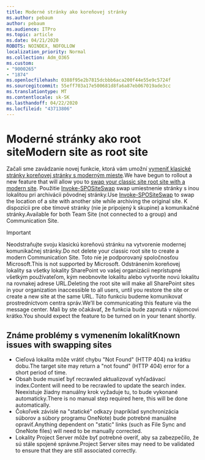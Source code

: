 ```yaml
---
title: Moderné stránky ako koreňovej stránky
ms.author: pebaum
author: pebaum
ms.audience: ITPro
ms.topic: article
ms.date: 04/21/2020
ROBOTS: NOINDEX, NOFOLLOW
localization_priority: Normal
ms.collection: Adm_O365
ms.custom:
- "9000265"
- "1874"
ms.openlocfilehash: 0388f95e2b7815dcbbb6aca200f44e55e9c5724f
ms.sourcegitcommit: 55eff703a17e500681d8fa6a87eb067019ade3cc
ms.translationtype: MT
ms.contentlocale: sk-SK
ms.lasthandoff: 04/22/2020
ms.locfileid: "43713806"
---
```

# <a name="modern-site-as-root-site"></a><span data-ttu-id="31600-102">Moderné stránky ako root site</span><span class="sxs-lookup"><span data-stu-id="31600-102">Modern site as root site</span></span>

<span data-ttu-id="31600-103">Začali sme zavádzanie novej funkcie, ktorá vám umožní [vymeniť klasické stránky koreňovej stránky s moderným mieste](https://docs.microsoft.com/sharepoint/modern-root-site).</span><span class="sxs-lookup"><span data-stu-id="31600-103">We have begun to rollout a new feature that will allow you to [swap your classic site root site with a modern site](https://docs.microsoft.com/sharepoint/modern-root-site).</span></span> <span data-ttu-id="31600-104">Použitie [Invoke-SPOSiteSwap](https://docs.microsoft.com/powershell/module/sharepoint-online/invoke-spositeswap?view=sharepoint-ps) swap umiestnenie stránky s inou lokalitou pri archivácii pôvodnej stránky.</span><span class="sxs-lookup"><span data-stu-id="31600-104">Use [Invoke-SPOSiteSwap](https://docs.microsoft.com/powershell/module/sharepoint-online/invoke-spositeswap?view=sharepoint-ps) to swap the location of a site with another site while archiving the original site.</span></span> <span data-ttu-id="31600-105">K dispozícii pre obe tímové stránky (nie je pripojený k skupine) a komunikačné stránky.</span><span class="sxs-lookup"><span data-stu-id="31600-105">Available for both Team Site (not connected to a group) and Communication Site.</span></span>

>[!Important]
> <span data-ttu-id="31600-106">Neodstraňujte svoju klasickú koreňovú stránku na vytvorenie modernej komunikačnej stránky.</span><span class="sxs-lookup"><span data-stu-id="31600-106">Do not delete your classic root site to create a modern Communication Site.</span></span> <span data-ttu-id="31600-107">Toto nie je podporovaný spoločnosťou Microsoft.</span><span class="sxs-lookup"><span data-stu-id="31600-107">This is not supported by Microsoft.</span></span> <span data-ttu-id="31600-108">Odstránením koreňovej lokality sa všetky lokality SharePoint vo vašej organizácii neprístupné všetkým používateľom, kým neobnovíte lokalitu alebo vytvoríte novú lokalitu na rovnakej adrese URL.</span><span class="sxs-lookup"><span data-stu-id="31600-108">Deleting the root site will make all SharePoint sites in your organization inaccessible to all users, until you restore the site or create a new site at the same URL.</span></span> <span data-ttu-id="31600-109">Túto funkciu budeme komunikovať prostredníctvom centra správ.</span><span class="sxs-lookup"><span data-stu-id="31600-109">We’ll be communicating this feature via the message center.</span></span> <span data-ttu-id="31600-110">Mali by ste očakávať, že funkcia bude zapnutá v nájomcovi krátko.</span><span class="sxs-lookup"><span data-stu-id="31600-110">You should expect the feature to be turned on in your tenant shortly.</span></span>

## <a name="known-issues-with-swapping-sites"></a><span data-ttu-id="31600-111">Známe problémy s vymenením lokalít</span><span class="sxs-lookup"><span data-stu-id="31600-111">Known issues with swapping sites</span></span>
- <span data-ttu-id="31600-112">Cieľová lokalita môže vrátiť chybu "Not Found" (HTTP 404) na krátku dobu.</span><span class="sxs-lookup"><span data-stu-id="31600-112">The target site may return a "not found" (HTTP 404) error for a short period of time.</span></span>
- <span data-ttu-id="31600-113">Obsah bude musieť byť recrawled aktualizovať vyhľadávací index.</span><span class="sxs-lookup"><span data-stu-id="31600-113">Content will need to be recrawled to update the search index.</span></span> <span data-ttu-id="31600-114">Neexistuje žiadny manuálny krok vyžaduje tu, to bude vykonané automaticky.</span><span class="sxs-lookup"><span data-stu-id="31600-114">There is no manual step required here, this will be done automatically.</span></span>
- <span data-ttu-id="31600-115">Čokoľvek závislé na "statické" odkazy (napríklad synchronizácia súborov a súbory programu OneNote) bude potrebné manuálne opraviť.</span><span class="sxs-lookup"><span data-stu-id="31600-115">Anything dependent on "static" links (such as File Sync and OneNote files) will need to be manually corrected.</span></span>
- <span data-ttu-id="31600-116">Lokality Project Server môže byť potrebné overiť, aby sa zabezpečilo, že sú stále spojené správne.</span><span class="sxs-lookup"><span data-stu-id="31600-116">Project Server sites may need to be validated to ensure that they are still associated correctly.</span></span> 

